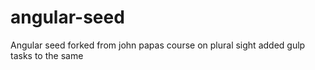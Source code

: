 # angular-seed
Angular seed forked from john papas course on plural sight added gulp tasks to the same

